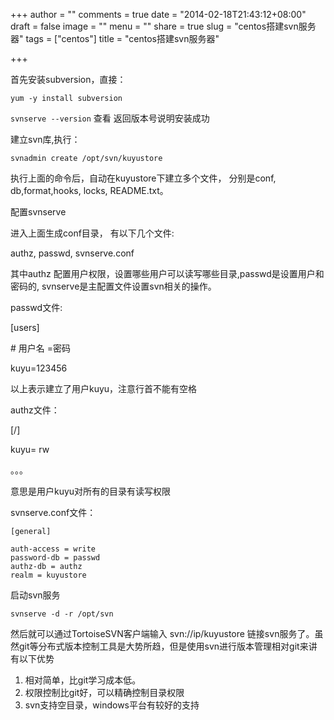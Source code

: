 +++
author = ""
comments = true
date = "2014-02-18T21:43:12+08:00"
draft = false
image = ""
menu = ""
share = true
slug = "centos搭建svn服务器"
tags = ["centos"]
title = "centos搭建svn服务器"

+++

首先安装subversion，直接：

    yum -y install subversion 

`svnserve --version` 查看 返回版本号说明安装成功

建立svn库,执行：

	svnadmin create /opt/svn/kuyustore

执行上面的命令后，自动在kuyustore下建立多个文件， 分别是conf, db,format,hooks, locks, README.txt。

配置svnserve

 进入上面生成conf目录， 有以下几个文件:

 authz, passwd, svnserve.conf

其中authz 配置用户权限，设置哪些用户可以读写哪些目录,passwd是设置用户和密码的, svnserve是主配置文件设置svn相关的操作。

passwd文件:

[users]

\# 用户名 =密码

kuyu=123456

以上表示建立了用户kuyu，注意行首不能有空格

authz文件：

[/]

kuyu= rw

。。。

意思是用户kuyu对所有的目录有读写权限

svnserve.conf文件：

	[general]

 	auth-access = write
	password-db = passwd
 	authz-db = authz
 	realm = kuyustore

启动svn服务

	svnserve -d -r /opt/svn

然后就可以通过TortoiseSVN客户端输入 svn://ip/kuyustore 链接svn服务了。虽然git等分布式版本控制工具是大势所趋，但是使用svn进行版本管理相对git来讲有以下优势

1. 相对简单，比git学习成本低。
2. 权限控制比git好，可以精确控制目录权限
3. svn支持空目录，windows平台有较好的支持
